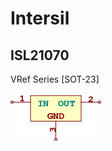 # Intersil

## ISL21070
VRef Series [SOT-23]

![ISL21070__1__1](/images/Intersil__ISL21070__1__1.png?raw=true) 

